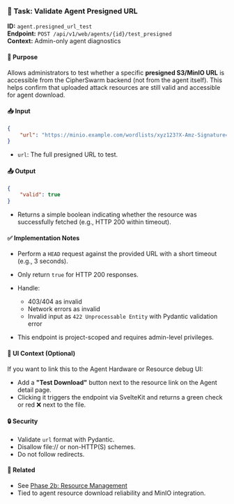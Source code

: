 ### 🧪 Task: Validate Agent Presigned URL

**ID:** `agent.presigned_url_test`  
**Endpoint:** `POST /api/v1/web/agents/{id}/test_presigned`  
**Context:** Admin-only agent diagnostics

#### 🧭 Purpose

Allows administrators to test whether a specific **presigned S3/MinIO URL** is accessible from the CipherSwarm backend (not from the agent itself). This helps confirm that uploaded attack resources are still valid and accessible for agent download.

#### 📥 Input

```json
{
    "url": "https://minio.example.com/wordlists/xyz123?X-Amz-Signature=..."
}
```

- `url`: The full presigned URL to test.

#### 📤 Output

```json
{
    "valid": true
}
```

- Returns a simple boolean indicating whether the resource was successfully fetched (e.g., HTTP 200 within timeout).

#### ✅ Implementation Notes

- Perform a `HEAD` request against the provided URL with a short timeout (e.g., 3 seconds).
- Only return `true` for HTTP 200 responses.
- Handle:

  - 403/404 as invalid
  - Network errors as invalid
  - Invalid input as `422 Unprocessable Entity` with Pydantic validation error

- This endpoint is project-scoped and requires admin-level privileges.

#### 🧩 UI Context (Optional)

If you want to link this to the Agent Hardware or Resource debug UI:

- Add a **"Test Download"** button next to the resource link on the Agent detail page.
- Clicking it triggers the endpoint via SvelteKit and returns a green check or red ❌ next to the file.

#### 🔒 Security

- Validate `url` format with Pydantic.
- Disallow file:// or non-HTTP(S) schemes.
- Do not follow redirects.

#### 🔗 Related

- See [Phase 2b: Resource Management](../../phase-2b-resource-management.md)
- Tied to agent resource download reliability and MinIO integration.
